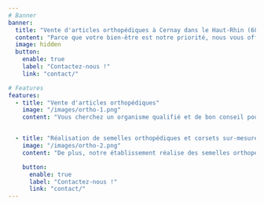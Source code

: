 ```yaml
---
# Banner
banner:
  title: "Vente d'articles orthopédiques à Cernay dans le Haut-Rhin (68)"
  content: "Parce que votre bien-être est notre priorité, nous vous offrons bien plus que du matériel médical : une équipe proche de vous, réactive et à votre écoute. Agréé petit appareillage, nous sommes là pour vous."
  image: hidden
  button:
    enable: true
    label: "Contactez-nous !"
    link: "contact/"

# Features
features:
  - title: "Vente d'articles orthopédiques"
    image: "/images/ortho-1.png"
    content: "Vous cherchez un organisme qualifié et de bon conseil pour le choix de vos articles orthopédiques ? Contactez la société Confort Médical 68, à Cernay dans le Haut-Rhin (68). <br><br> Chevillière, genouillère, coudière, collier cervical, ceinture lombaire et attelles sont autant d'articles nécessaires à votre bon rétablissement et que vous pouvez trouver au sein de notre structure."


  - title: "Réalisation de semelles orthopédiques et corsets sur-mesure"
    image: "/images/ortho-2.png"
    content: "De plus, notre établissement réalise des semelles orthopédiques, des bas de contention et des corsets sur-mesure pour améliorer votre bien-être quotidien. <br><br> Faites également appel à nos services pour des prothèses mammaires, soutiens gorges et maillots de bain adaptés. Nous assurons la prise de mesures et la livraison à domicile"

    button:
      enable: true
      label: "Contactez-nous !"
      link: "contact/"
---
```

